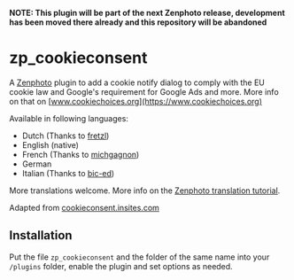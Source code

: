 **NOTE: This plugin will be part of the next Zenphoto release, development has been moved there already and this repository will be abandoned**


# zp_cookieconsent

A [Zenphoto](http://www.zenphoto.org) plugin to add a cookie notify dialog to comply with the EU cookie law and 
Google's requirement for Google Ads and more. More info on that on [www.cookiechoices.org](https://www.cookiechoices.org)


Available in following languages:

- Dutch (Thanks to [fretzl](https://github.com/fretzl))
- English (native)
- French (Thanks to [michgagnon](https://github.com/michgagnon))
- German
- Italian (Thanks to [bic-ed](https://github.com/bic-ed))

More translations welcome. More info on the [Zenphoto translation tutorial](http://www.zenphoto.org/news/translating-tutorial).

Adapted from [cookieconsent.insites.com](https://cookieconsent.insites.com)

## Installation

Put the file `zp_cookieconsent` and the folder of the same name into your `/plugins` folder, enable the plugin and set options as needed.
